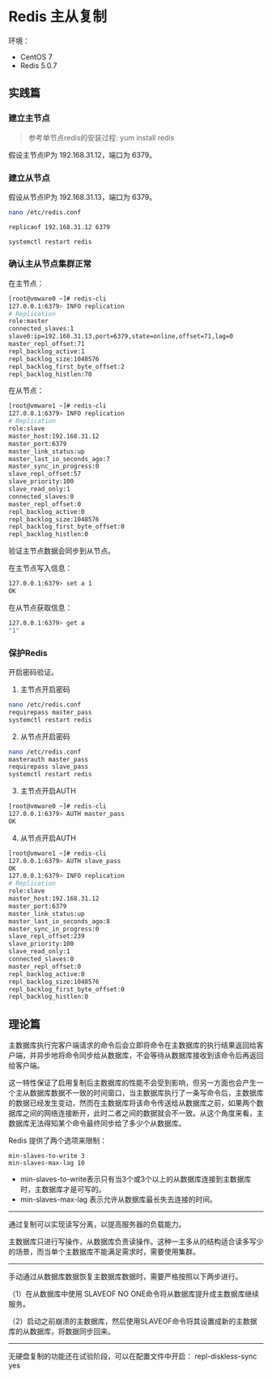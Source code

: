 # Redis 主从复制

环境：

- CentOS 7
- Redis 5.0.7

## 实践篇

### 建立主节点

> 参考单节点redis的安装过程: yum install redis

假设主节点IP为 192.168.31.12，端口为 6379。

### 建立从节点

假设从节点IP为 192.168.31.13，端口为 6379。

```bash
nano /etc/redis.conf
```

```bash
replicaof 192.168.31.12 6379
```

```bash
systemctl restart redis
```

### 确认主从节点集群正常

在主节点：

```bash
[root@vmware0 ~]# redis-cli
127.0.0.1:6379> INFO replication
# Replication
role:master
connected_slaves:1
slave0:ip=192.168.31.13,port=6379,state=online,offset=71,lag=0
master_repl_offset:71
repl_backlog_active:1
repl_backlog_size:1048576
repl_backlog_first_byte_offset:2
repl_backlog_histlen:70
```

在从节点：

```bash
[root@vmware1 ~]# redis-cli
127.0.0.1:6379> INFO replication
# Replication
role:slave
master_host:192.168.31.12
master_port:6379
master_link_status:up
master_last_io_seconds_ago:7
master_sync_in_progress:0
slave_repl_offset:57
slave_priority:100
slave_read_only:1
connected_slaves:0
master_repl_offset:0
repl_backlog_active:0
repl_backlog_size:1048576
repl_backlog_first_byte_offset:0
repl_backlog_histlen:0
```

验证主节点数据会同步到从节点。

在主节点写入信息：

```bash
127.0.0.1:6379> set a 1
OK
```

在从节点获取信息：

```bash
127.0.0.1:6379> get a
"1"
```

### 保护Redis

开启密码验证。

1. 主节点开启密码

```bash
nano /etc/redis.conf
requirepass master_pass
systemctl restart redis
```

2. 从节点开启密码

```bash
nano /etc/redis.conf
masterauth master_pass
requirepass slave_pass
systemctl restart redis
```

3. 主节点开启AUTH

```bash
[root@vmware0 ~]# redis-cli
127.0.0.1:6379> AUTH master_pass
OK
```

4. 从节点开启AUTH

```bash
[root@vmware1 ~]# redis-cli
127.0.0.1:6379> AUTH slave_pass
OK
127.0.0.1:6379> INFO replication
# Replication
role:slave
master_host:192.168.31.12
master_port:6379
master_link_status:up
master_last_io_seconds_ago:8
master_sync_in_progress:0
slave_repl_offset:239
slave_priority:100
slave_read_only:1
connected_slaves:0
master_repl_offset:0
repl_backlog_active:0
repl_backlog_size:1048576
repl_backlog_first_byte_offset:0
repl_backlog_histlen:0
```

## 理论篇

主数据库执行完客户端请求的命令后会立即将命令在主数据库的执行结果返回给客户端，并异步地将命令同步给从数据库，不会等待从数据库接收到该命令后再返回给客户端。

这一特性保证了启用复制后主数据库的性能不会受到影响，但另一方面也会产生一个主从数据库数据不一致的时间窗口，当主数据库执行了一条写命令后，主数据库的数据已经发生变动，然而在主数据库将该命令传送给从数据库之前，如果两个数据库之间的网络连接断开，此时二者之间的数据就会不一致。从这个角度来看，主数据库无法得知某个命令最终同步给了多少个从数据库。

Redis 提供了两个选项来限制：

```
min-slaves-to-write 3
min-slaves-max-lag 10
```

- min-slaves-to-write表示只有当3个或3个以上的从数据库连接到主数据库时，主数据库才是可写的。
- min-slaves-max-lag 表示允许从数据库最长失去连接的时间。

---

通过复制可以实现读写分离，以提高服务器的负载能力。

主数据库只进行写操作，从数据库负责读操作。这种一主多从的结构适合读多写少的场景，而当单个主数据库不能满足需求时，需要使用集群。

---

手动通过从数据库数据恢复主数据库数据时，需要严格按照以下两步进行。

（1）在从数据库中使用 SLAVEOF NO ONE命令将从数据库提升成主数据库继续服务。

（2）启动之前崩溃的主数据库，然后使用SLAVEOF命令将其设置成新的主数据库的从数据库，将数据同步回来。

---

无硬盘复制的功能还在试验阶段，可以在配置文件中开启：
repl-diskless-sync yes